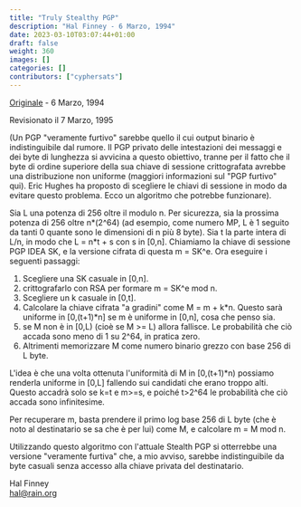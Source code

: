 ```yaml
---
title: "Truly Stealthy PGP"
description: "Hal Finney - 6 Marzo, 1994"
date: 2023-03-10T03:07:44+01:00
draft: false
weight: 360
images: []
categories: []
contributors: ["cyphersats"]
---
```


[Originale](https://web.archive.org/web/20020504223837/http://www.finney.org/~hal/stealth_pgp.html) - 6 Marzo, 1994

Revisionato il 7 Marzo, 1995

(Un PGP "veramente furtivo" sarebbe quello il cui output binario è indistinguibile dal rumore. Il PGP privato delle intestazioni dei messaggi e dei byte di lunghezza si avvicina a questo obiettivo, tranne per il fatto che il byte di ordine superiore della sua chiave di sessione crittografata avrebbe una distribuzione non uniforme (maggiori informazioni sul "PGP furtivo" qui). Eric Hughes ha proposto di scegliere le chiavi di sessione in modo da evitare questo problema. Ecco un algoritmo che potrebbe funzionare).

Sia L una potenza di 256 oltre il modulo n. Per sicurezza, sia la prossima potenza di 256 oltre n*(2^64) (ad esempio, come numero MP, L è 1 seguito da tanti 0 quante sono le dimensioni di n più 8 byte). Sia t la parte intera di L/n, in modo che L = n*t + s con s in [0,n]. Chiamiamo la chiave di sessione PGP IDEA SK, e la versione cifrata di questa m = SK^e. Ora eseguire i seguenti passaggi:

1) Scegliere una SK casuale in [0,n].
2) crittografarlo con RSA per formare m = SK^e mod n.
3) Scegliere un k casuale in [0,t].
4) Calcolare la chiave cifrata "a gradini" come M = m + k*n. Questo sarà uniforme in [0,(t+1)*n] se m è uniforme in [0,n], cosa che penso sia.
5) se M non è in [0,L) (cioè se M >= L) allora fallisce. Le probabilità che ciò accada sono meno di 1 su 2^64, in pratica zero.
6) Altrimenti memorizzare M come numero binario grezzo con base 256 di L byte.

L'idea è che una volta ottenuta l'uniformità di M in [0,(t+1)*n) possiamo renderla uniforme in [0,L] fallendo sui candidati che erano troppo alti. Questo accadrà solo se k=t e m>=s, e poiché t>2^64 le probabilità che ciò accada sono infinitesime.

Per recuperare m, basta prendere il primo log base 256 di L byte (che è noto al destinatario se sa che è per lui) come M, e calcolare m = M mod n.

Utilizzando questo algoritmo con l'attuale Stealth PGP si otterrebbe una versione "veramente furtiva" che, a mio avviso, sarebbe indistinguibile da byte casuali senza accesso alla chiave privata del destinatario.

Hal Finney<br>
hal@rain.org

